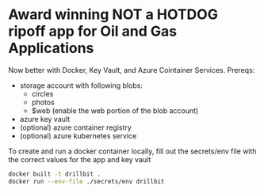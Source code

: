 # Award winning NOT a HOTDOG ripoff app for Oil and Gas Applications

Now better with Docker, Key Vault, and Azure Cointainer Services.
Prereqs:
- storage account with following blobs:
    - circles
    - photos
    - $web (enable the web portion of the blob account)
- azure key vault
- (optional) azure container registry
- (optional) azure kubernetes service

To create and run a docker container locally, fill out the secrets/env file with the correct values for the app and key vault

```bash
docker built -t drillbit .
docker run --env-file ./secrets/env drillbit
```
